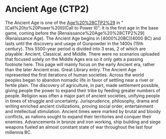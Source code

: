 # Ancient Age (CTP2)

The Ancient Age is one of the [Age%20%28CTP2%29](ages) in "[Call%20to%20Power%20II](Call to Power II)". It is the first age in the base game, coming before the [Renaissance%20Age%20%28CTP2%29](Renaissance Age).
The Ancient Age begins in [4000%20BC](4000 BC) and lasts until the discovery and usage of Gunpowder in the 1400s (15th century). This 5500-year period is divided into 3 eras, 2 of which are playable: Ancient, Classical, and Middle. There were no scenarios uploaded that focused solely on the Middle Ages era so it only gets a passing footnote here. This page will mainly focus on the early Ancient era, rather than the later Ancient eras.
Great Library entry.
The Ancient Age represented the first iterations of human societies. Across the world peoples began to abandon nomadic life in favor of settling near a river or fertile plain. The discovery of agriculture, in part, made settlement possible, giving people the power to expand their tribe by feeding greater numbers of people. Religion was often a major part of ancient societies, unifying people in times of struggle and uncertainty. Jurisprudence, philosophy, drama and writing enriched ancient civilizations, proving social order, entertainment and intellectual stimulation. Ancient times were marked by brutal and bloody conflicts, as nations sought to expand their territories and conquer their enemies. Advancements in bronze and iron working, ship building and siege weapons fueled an almost constant state of war throughout the last four millennia BC.